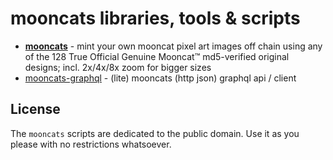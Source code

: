 # mooncats libraries, tools & scripts

- [**mooncats**](mooncats) - mint your own mooncat pixel art images off chain using any of the 128 True Official Genuine Mooncat™ md5-verified original designs; incl. 2x/4x/8x zoom for bigger sizes
- [mooncats-graphql](mooncats-graphql) - (lite) mooncats (http json) graphql api / client




## License

The `mooncats` scripts are dedicated to the public domain.
Use it as you please with no restrictions whatsoever.